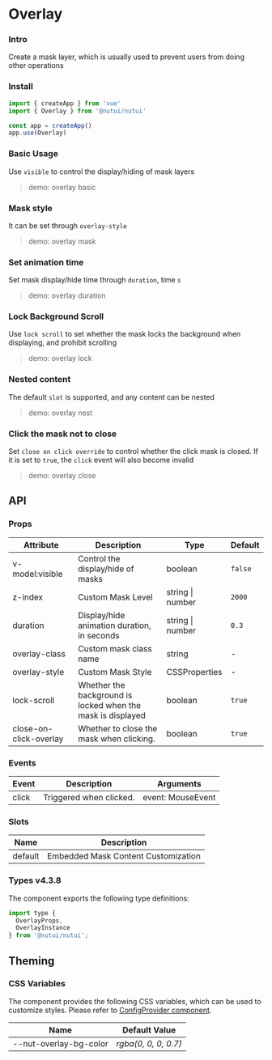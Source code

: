 # Overlay

### Intro

Create a mask layer, which is usually used to prevent users from doing other operations

### Install

```js
import { createApp } from 'vue'
import { Overlay } from '@nutui/nutui'

const app = createApp()
app.use(Overlay)
```

### Basic Usage

Use `visible` to control the display/hiding of mask layers

> demo: overlay basic

### Mask style

It can be set through `overlay-style`

> demo: overlay mask

### Set animation time

Set mask display/hide time through `duration`, time `s`

> demo: overlay duration

### Lock Background Scroll

Use `lock scroll` to set whether the mask locks the background when displaying, and prohibit scrolling

> demo: overlay lock

### Nested content

The default `slot` is supported, and any content can be nested

> demo: overlay nest

### Click the mask not to close

Set `close on click override` to control whether the click mask is closed. If it is set to `true`, the `click` event will also become invalid

> demo: overlay close

## API

### Props

| Attribute | Description | Type | Default |
| --- | --- | --- | --- |
| v-model:visible | Control the display/hide of masks | boolean | `false` |
| z-index | Custom Mask Level | string \| number | `2000` |
| duration | Display/hide animation duration, in seconds | string \| number | `0.3` |
| overlay-class | Custom mask class name | string | - |
| overlay-style | Custom Mask Style | CSSProperties | - |
| lock-scroll | Whether the background is locked when the mask is displayed | boolean | `true` |
| close-on-click-overlay | Whether to close the mask when clicking. | boolean | `true` |

### Events

| Event | Description | Arguments |
| --- | --- | --- |
| click | Triggered when clicked. | event: MouseEvent |

### Slots

| Name | Description |
| --- | --- |
| default | Embedded Mask Content Customization |

### Types v4.3.8

The component exports the following type definitions:

```js
import type {
  OverlayProps,
  OverlayInstance
} from '@nutui/nutui';
```

## Theming

### CSS Variables

The component provides the following CSS variables, which can be used to customize styles. Please refer to [ConfigProvider component](#/en-US/component/configprovider).

| Name | Default Value |
| --- | --- |
| --nut-overlay-bg-color | _rgba(0, 0, 0, 0.7)_ |
